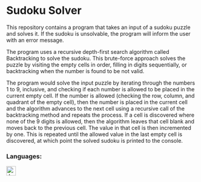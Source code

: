 # Sudoku Solver
This repository contains a program that takes an input of a sudoku puzzle and solves it. If the sudoku is unsolvable, the program will inform the user with an error message.

The program uses a recursive depth-first search algorithm called Backtracking to solve the sudoku. This brute-force approach solves the puzzle by visiting the empty cells in order, filling in digits sequentially, or backtracking when the number is found to be not valid.

The program would solve the input puzzle by iterating through the numbers 1 to 9, inclusive, and checking if each number is allowed to be placed in the current empty cell. If the number is allowed (checking the row, column, and quadrant of the empty cell), then the number is placed in the current cell and the algorithm advances to the next cell using a recursive call of the backtracking method and repeats the process. If a cell is discovered where none of the 9 digits is allowed, then the algorithm leaves that cell blank and moves back to the previous cell. The value in that cell is then incremented by one. This is repeated until the allowed value in the last empty cell is discovered, at which point the solved sudoku is printed to the console.

### Languages:
<a href="#"><img align="left" alt="Java" height="25px" src="https://img.shields.io/badge/Java-ED8B00?style=for-the-badge&logo=java&logoColor=white" /></a>
